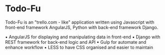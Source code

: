 # Todo-Fu
Todo-Fu is an "trello.com - like" application written using Javascript with front-end framework AngularJS, Python with back-end framework Django.

▪ AngularJS for displaying and manipulating data in front-end
▪ Django with REST framework for back-end logic and API
▪ Gulp for automate and enhance workflow
▪ LESS to have CSS organised and easier to maintain
